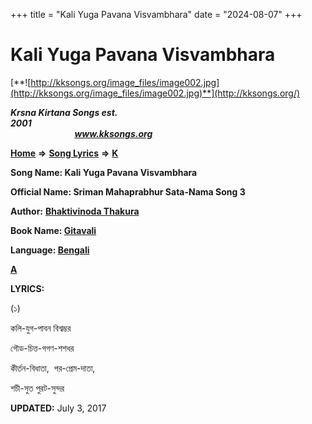 +++
title = "Kali Yuga Pavana Visvambhara"
date = "2024-08-07"
+++

# Kali Yuga Pavana Visvambhara
[**![http://kksongs.org/image_files/image002.jpg](http://kksongs.org/image_files/image002.jpg)**](http://kksongs.org/)

**_Krsna Kirtana Songs est. 2001_**                                                                                                                                                 **_www.kksongs.org_**

**[Home](http://kksongs.org/)** **⇒** **[Song Lyrics](http://kksongs.org/lyrics.html)** **⇒** **[K](http://kksongs.org/songs/song_k.html)**

**Song Name: Kali Yuga Pavana Visvambhara**

**Official Name: Sriman Mahaprabhur Sata-Nama Song 3**

**Author:** [**Bhaktivinoda Thakura**](http://kksongs.org/authors/list/bhaktivinoda.html)

**Book Name: [Gitavali](http://kksongs.org/authors/literature/gitavali.html)**

**Language: [Bengali](http://kksongs.org/language/list/bengali.html)**

**[A](http://kksongs.org/songs/k/kaliyugapavana.html)**

**LYRICS:**

(১)

কলি-যুগ-পাবন বিশ্বম্ভর

গৌড-চিত্ত-গগণ-শশধর

কীর্তন-বিধাতা,  পর-প্রেম-দাতা,

শচী-সুত পুরট-সুন্দর

**UPDATED:** July 3, 2017